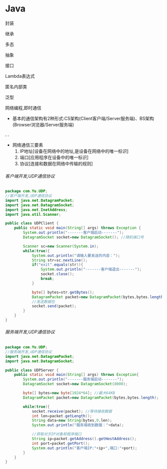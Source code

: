 # Java

封装

继承

多态

抽象

接口

Lambda表达式

匿名内部类

泛型

网络编程,即时通信

- 基本的通信架构有2种形式:CS架构(Client客户端/Server服务端)、BS架构(Browser浏览器/Server服务端)

<img src="D:\桌面\CS架构.png" style="zoom: 25%;" />

<img src="D:\桌面\BS架构.png" style="zoom:25%;" />

- 网络通信三要素
  1. IP地址[设备在网络中的地址,是设备在网络中的唯一标识]
  2. 端口[应用程序在设备中的唯一标识]
  3. 协议[连接和数据在网络中传输的规则]



###### 客户端开发,UDP通信协议

```java
package com.Yu.UDP;
//客户端开发,UDP通信协议
import java.net.DatagramPacket;
import java.net.DatagramSocket;
import java.net.InetAddress;
import java.util.Scanner;

public class UDPClient {
    public static void main(String[] args) throws Exception {
        System.out.println("-------客户端启动-------");
        DatagramSocket socket=new DatagramSocket(); //随机端口号

        Scanner sc=new Scanner(System.in);
        while(true){
            System.out.println("请输入要发送的内容：");
            String str=sc.nextLine();
            if("exit".equals(str)){
                System.out.println("-------客户端退出-------");
                socket.close();
                break;
            }

            byte[] bytes=str.getBytes();
            DatagramPacket packet=new DatagramPacket(bytes,bytes.length, 												InetAddress.getLocalHost(),8080);
            //发送数据包
            socket.send(packet);
        }
    }
}

```

###### 服务端开发,UDP通信协议

```java
package com.Yu.UDP;
//服务端开发,UDP通信协议
import java.net.DatagramPacket;
import java.net.DatagramSocket;

public class UDPServer {
    public static void main(String[] args) throws Exception{
        System.out.println("-------服务端启动-------");
        DatagramSocket socket=new DatagramSocket(8000);

        byte[] bytes=new byte[1024*64]; //最大64KB
        DatagramPacket packet=new DatagramPacket(bytes,bytes.length);

        while(true){
            socket.receive(packet); //等待接收数据
            int len=packet.getLength();
            String data=new String(bytes,0,len);
            System.out.println("服务端收到数据："+data);

            //获取对方IP对象和程序端口
            String ip=packet.getAddress().getHostAddress();
            int port=packet.getPort();
            System.out.println("客户端IP:"+ip+",端口:"+port);
        }
    }
}
```

